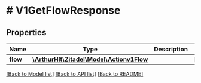 # # V1GetFlowResponse

## Properties

Name | Type | Description | Notes
------------ | ------------- | ------------- | -------------
**flow** | [**\ArthurHlt\Zitadel\Model\Actionv1Flow**](Actionv1Flow.md) |  | [optional]

[[Back to Model list]](../../README.md#models) [[Back to API list]](../../README.md#endpoints) [[Back to README]](../../README.md)
